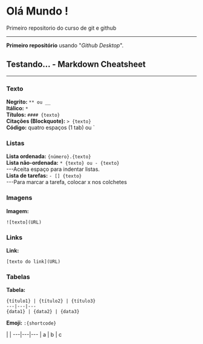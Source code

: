 # Olá Mundo !

 Primeiro repositorio do curso de git e github
***
**Primeiro repositório** usando "*Github Desktop*".

## Testando... - Markdown Cheatsheet

---

### Texto

**Negrito:** ``** ou __``  
**Itálico:** `*`  
**Títulos:** `#### {texto}`  
**Citações (Blockquote):** `> {texto}`  
**Código:** quatro espaços (1 tab) ou `

### Listas

**Lista ordenada:** ``{número}.{texto}``  
**Lista não-ordenada:** ``* {texto} ou - {texto}``  
---Aceita espaço para indentar listas.  
**Lista de tarefas:** ``- [] {texto}``  
---Para marcar a tarefa, colocar x nos colchetes  

### Imagens

**Imagem:**  

    ![texto](URL)

### Links

**Link:**  

    [texto do link](URL)

### Tabelas

**Tabela:**  

    {título1} | {título2} | {título3}  
    ---|---|---  
    {data1} | {data2} | {data3}  

**Emoji:** `:{shortcode}`  

| |
---|---|---
| a | b | c